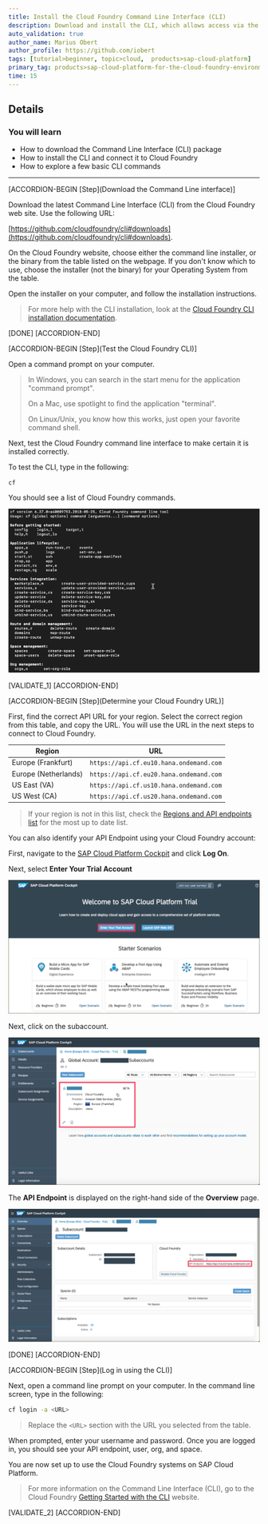 ```yaml
---
title: Install the Cloud Foundry Command Line Interface (CLI)
description: Download and install the CLI, which allows access via the command line.
auto_validation: true
author_name: Marius Obert
author_profile: https://github.com/iobert
tags: [tutorial>beginner, topic>cloud,  products>sap-cloud-platform]
primary_tag: products>sap-cloud-platform-for-the-cloud-foundry-environment
time: 15
---
```


## Details
### You will learn  
 - How to download the Command Line Interface (CLI) package
 - How to install the CLI and connect it to Cloud Foundry
 - How to explore a few basic CLI commands

---

[ACCORDION-BEGIN [Step](Download the Command Line interface)]

Download the latest Command Line Interface (CLI) from the Cloud Foundry web site.  Use the following URL:  

[https://github.com/cloudfoundry/cli#downloads](https://github.com/cloudfoundry/cli#downloads).

On the Cloud Foundry website, choose either the command line installer, or the binary from the table listed on the webpage.  If you don't know which to use, choose the installer (not the binary) for your Operating System from the table.

Open the installer on your computer, and follow the installation instructions.

> For more help with the CLI installation, look at the [Cloud Foundry CLI installation documentation](http://docs.cloudfoundry.org/cf-cli/install-go-cli.html).

[DONE]
[ACCORDION-END]

[ACCORDION-BEGIN [Step](Test the Cloud Foundry CLI)]

Open a command prompt on your computer.  

> In Windows, you can search in the start menu for the application "command prompt".  
>
> On a Mac, use spotlight to find the application "terminal".
>
> On Linux/Unix, you know how this works, just open your favorite command shell.

Next, test the Cloud Foundry command line interface to make certain it is installed correctly.

To test the CLI, type in the following:

    cf

You should see a list of Cloud Foundry commands.

![Cloud Foundry list of Commands](cfhelp.png)

[VALIDATE_1]
[ACCORDION-END]

[ACCORDION-BEGIN [Step](Determine your Cloud Foundry URL)]

First, find the correct API URL for your region.  Select the correct region from this table, and copy the URL.  You will use the URL in the next steps to connect to Cloud Foundry.  

| Region                                          | URL                                         |
| ----------------------------------------------- | ---------------------------------------     |
| Europe (Frankfurt)        | `https://api.cf.eu10.hana.ondemand.com`     |
| Europe (Netherlands)  | `https://api.cf.eu20.hana.ondemand.com`     |
| US East (VA)               | `https://api.cf.us10.hana.ondemand.com`     |
| US West (CA)        | `https://api.cf.us20.hana.ondemand.com`     |

> If your region is not in this list, check the [Regions and API endpoints list](https://help.sap.com/viewer/65de2977205c403bbc107264b8eccf4b/Cloud/en-US/350356d1dc314d3199dca15bd2ab9b0e.html#loiof344a57233d34199b2123b9620d0bb41) for the most up to date list.

You can also identify your API Endpoint using your Cloud Foundry account:

First, navigate to the [SAP Cloud Platform Cockpit](https://hanatrial.ondemand.com) and click **Log On**.

Next, select **Enter Your Trial Account**

![entertrial](entertrial.png)

Next, click on the subaccount.

![subaccount](subaccount.png)

The **API Endpoint** is displayed on the right-hand side of the **Overview** page.

![endpoint](endpoint.png)

[DONE]
[ACCORDION-END]

[ACCORDION-BEGIN [Step](Log in using the CLI)]

Next, open a command line prompt on your computer.  In the command line screen, type in the following:

```bash
cf login -a <URL>
```
> Replace the `<URL>` section with the URL you selected from the table.


When prompted, enter your username and password.  Once you are logged in, you should see your API endpoint, user, org, and space.

You are now set up to use the Cloud Foundry systems on SAP Cloud Platform.

> For more information on the Command Line Interface (CLI), go to the Cloud Foundry [Getting Started with the CLI](http://docs.cloudfoundry.org/cf-cli/getting-started.html) website.

[VALIDATE_2]
[ACCORDION-END]
